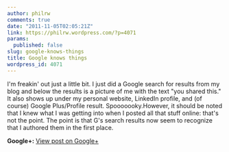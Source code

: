```yaml
---
author: philrw
comments: true
date: "2011-11-05T02:05:21Z"
link: https://philrw.wordpress.com/?p=4071
params:
  published: false
slug: google-knows-things
title: Google knows things
wordpress_id: 4071
---
```


I'm freakin' out just a little bit. I just did a Google search for results from my blog and below the results is a picture of me with the text "you shared this." It also shows up under my personal website, LinkedIn profile, and (of course) Google Plus/Profile result. Spooooooky.However, it should be noted that I knew what I was getting into when I posted all that stuff online: that's not the point. The point is that G's search results now seem to recognize that I authored them in the first place.

**Google+:** [View post on Google+](https://plus.google.com/112635701538421437720/posts/2brGRkaAGDm)
